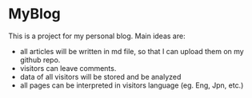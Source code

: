 # MyBlog
This is a project for my personal blog. Main ideas are:
* all articles will be written in md file, so that I can upload them on my github repo.
* visitors can leave comments.
* data of all visitors will be stored and be analyzed
* all pages can be interpreted in visitors language (eg. Eng, Jpn, etc.)